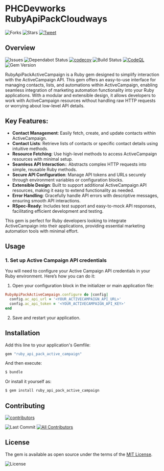 # PHCDevworks RubyApiPackCloudways

![Forks](https://img.shields.io/github/forks/phcdevworks/ruby_api_pack_active_campaign.svg?style=social)
![Stars](https://img.shields.io/github/stars/phcdevworks/ruby_api_pack_active_campaign.svg?style=social)
[![Tweet](https://img.shields.io/twitter/url?style=social&url=https%3A%2F%2Fgithub.com%2Fphcdevworks%ruby_api_pack_active_campaign)](https://twitter.com/intent/tweet?text=Check%20out%20this%20authentication%20gem%20for%20Rails%20integrating%20with%20Stytch!%20https://github.com/phcdevworks/ruby_api_pack_active_campaign)

## Overview

![Issues](https://img.shields.io/github/issues/phcdevworks/ruby_api_pack_active_campaign.svg)
![Dependabot Status](https://img.shields.io/badge/Dependabot-enabled-brightgreen.svg?logo=dependabot)
[![codecov](https://codecov.io/gh/phcdevworks/ruby_api_pack_active_campaign/graph/badge.svg?token=QatALQbsJ5)](https://codecov.io/gh/phcdevworks/ruby_api_pack_active_campaign)
![Build Status](https://github.com/phcdevworks/ruby_api_pack_active_campaign/actions/workflows/test.yml/badge.svg)
[![CodeQL](https://github.com/phcdevworks/ruby_api_pack_active_campaign/actions/workflows/github-code-scanning/codeql/badge.svg)](https://github.com/phcdevworks/ruby_api_pack_active_campaign/actions/workflows/github-code-scanning/codeql)
![Gem Version](https://img.shields.io/gem/v/ruby_api_pack_active_campaign.svg)

RubyApiPackActiveCampaign is a Ruby gem designed to simplify interaction with the ActiveCampaign API. This gem offers an easy-to-use interface for managing contacts, lists, and automations within ActiveCampaign, enabling seamless integration of marketing automation functionality into your Ruby applications. With a modular and extensible design, it allows developers to work with ActiveCampaign resources without handling raw HTTP requests or worrying about low-level API details.

## Key Features:

- **Contact Management**: Easily fetch, create, and update contacts within ActiveCampaign.
- **Contact Lists**: Retrieve lists of contacts or specific contact details using intuitive methods.
- **Resource Fetching**: Use high-level methods to access ActiveCampaign resources with minimal setup.
- **Seamless API Interaction:**: Abstracts complex HTTP requests into simple, reusable Ruby methods.
- **Secure API Configuration**: Manage API tokens and URLs securely through environment variables or configuration blocks.
- **Extensible Design**: Built to support additional ActiveCampaign API resources, making it easy to extend functionality as needed.
- **Error Handling**: Gracefully handle API errors with descriptive messages, ensuring smooth API interactions.
- **RSpec-Ready**: Includes test support and easy-to-mock API responses, facilitating efficient development and testing.

This gem is perfect for Ruby developers looking to integrate ActiveCampaign into their applications, providing essential marketing automation tools with minimal effort.

## Usage

### 1. Set up Active Campaign API credentials

You will need to configure your Active Campaign API credentials in your Ruby environment. Here’s how you can do it:

1. Open your configuration block in the initializer or main application file:

```ruby
RubyApiPackActiveCampaign.configure do |config|
  config.ac_api_url = '<YOUR_ACTIVECAMPAIGN_API_URL>'
  config.ac_api_token = '<YOUR_ACTIVECAMPAIGN_API_KEY>'
end
```

2. Save and restart your application.

## Installation
  
Add this line to your application's Gemfile:

```ruby
gem "ruby_api_pack_active_campaign"
```

And then execute:
```bash
$ bundle
```

Or install it yourself as:
```bash
$ gem install ruby_api_pack_active_campaign
```

## Contributing

[![contributors](https://contributors-img.web.app/image?repo=phcdevworks/ruby_api_pack_active_campaign)](https://github.com/phcdevworks/ruby_api_pack_active_campaign/graphs/contributors)
  
![Last Commit](https://img.shields.io/github/last-commit/phcdevworks/ruby_api_pack_active_campaign.svg)
[![All Contributors](https://img.shields.io/badge/all_contributors-1-orange.svg?style=flat-square)](#contributors-)

## License

The gem is available as open source under the terms of the [MIT License](https://opensource.org/licenses/MIT).
  
![License](https://img.shields.io/github/license/phcdevworks/ruby_api_pack_active_campaign.svg)
